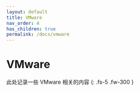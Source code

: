 ```yaml
---
layout: default
title: VMware
nav_order: 4
has_children: true
permalink: /docs/vmware
---
```



# VMware

此处记录一些 VMware 相关的内容
{: .fs-5 .fw-300 }

